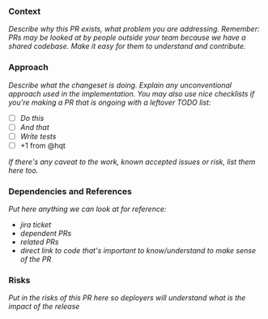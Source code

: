 ### Context
_Describe why this PR exists, what problem you are addressing._
_Remember: PRs may be looked at by people outside your team because we have a shared codebase. Make
it easy for them to understand and contribute._

### Approach
_Describe what the changeset is doing. Explain any unconventional approach used in the implementation._
_You may also use nice checklists if you're making a PR that is ongoing with a leftover TODO list:_
- [ ] _Do this_
- [ ] _And that_
- [ ] _Write tests_
- [ ] +1 from @hqt

_If there's any caveat to the work, known accepted issues or risk, list them here too._

### Dependencies and References
_Put here anything we can look at for reference:_
* _jira ticket_
* _dependent PRs_
* _related PRs_
* _direct link to code that's important to know/understand to make sense of the PR_

### Risks
_Put in the risks of this PR here so deployers will understand what is the impact of the release_